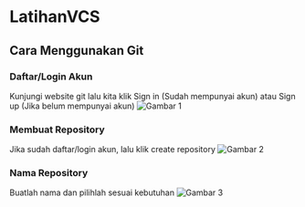 # LatihanVCS
## Cara Menggunakan Git

### Daftar/Login Akun
Kunjungi website git lalu kita klik Sign in (Sudah mempunyai akun) atau Sign up (Jika belum mempunyai akun) 
![Gambar 1](screenshot/ss1.png)

### Membuat Repository
Jika sudah daftar/login akun, lalu klik create repository
![Gambar 2](screenshot/ss2.png)

### Nama Repository
Buatlah nama dan pilihlah sesuai kebutuhan
![Gambar 3](sreenshot/ss3.png)